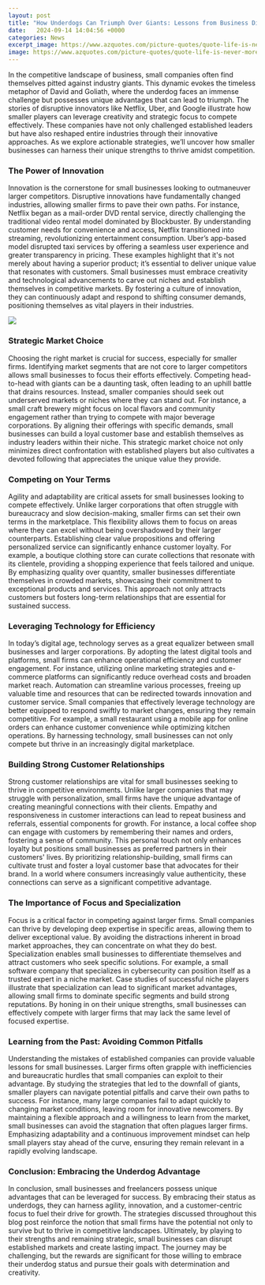 ```yaml
---
layout: post
title: "How Underdogs Can Triumph Over Giants: Lessons from Business Disruption"
date:   2024-09-14 14:04:56 +0000
categories: News
excerpt_image: https://www.azquotes.com/picture-quotes/quote-life-is-never-more-fun-than-when-you-re-the-underdog-competing-against-the-giants-ross-perot-89-6-0625.jpg
image: https://www.azquotes.com/picture-quotes/quote-life-is-never-more-fun-than-when-you-re-the-underdog-competing-against-the-giants-ross-perot-89-6-0625.jpg
---
```


In the competitive landscape of business, small companies often find themselves pitted against industry giants. This dynamic evokes the timeless metaphor of David and Goliath, where the underdog faces an immense challenge but possesses unique advantages that can lead to triumph. The stories of disruptive innovators like Netflix, Uber, and Google illustrate how smaller players can leverage creativity and strategic focus to compete effectively. These companies have not only challenged established leaders but have also reshaped entire industries through their innovative approaches. As we explore actionable strategies, we’ll uncover how smaller businesses can harness their unique strengths to thrive amidst competition.
### The Power of Innovation
Innovation is the cornerstone for small businesses looking to outmaneuver larger competitors. Disruptive innovations have fundamentally changed industries, allowing smaller firms to pave their own paths. For instance, Netflix began as a mail-order DVD rental service, directly challenging the traditional video rental model dominated by Blockbuster. By understanding customer needs for convenience and access, Netflix transitioned into streaming, revolutionizing entertainment consumption.
Uber’s app-based model disrupted taxi services by offering a seamless user experience and greater transparency in pricing. These examples highlight that it's not merely about having a superior product; it’s essential to deliver unique value that resonates with customers. Small businesses must embrace creativity and technological advancements to carve out niches and establish themselves in competitive markets. By fostering a culture of innovation, they can continuously adapt and respond to shifting consumer demands, positioning themselves as vital players in their industries.

![](https://www.azquotes.com/picture-quotes/quote-life-is-never-more-fun-than-when-you-re-the-underdog-competing-against-the-giants-ross-perot-89-6-0625.jpg)
### Strategic Market Choice
Choosing the right market is crucial for success, especially for smaller firms. Identifying market segments that are not core to larger competitors allows small businesses to focus their efforts effectively. Competing head-to-head with giants can be a daunting task, often leading to an uphill battle that drains resources. Instead, smaller companies should seek out underserved markets or niches where they can stand out.
For instance, a small craft brewery might focus on local flavors and community engagement rather than trying to compete with major beverage corporations. By aligning their offerings with specific demands, small businesses can build a loyal customer base and establish themselves as industry leaders within their niche. This strategic market choice not only minimizes direct confrontation with established players but also cultivates a devoted following that appreciates the unique value they provide.
### Competing on Your Terms
Agility and adaptability are critical assets for small businesses looking to compete effectively. Unlike larger corporations that often struggle with bureaucracy and slow decision-making, smaller firms can set their own terms in the marketplace. This flexibility allows them to focus on areas where they can excel without being overshadowed by their larger counterparts.
Establishing clear value propositions and offering personalized service can significantly enhance customer loyalty. For example, a boutique clothing store can curate collections that resonate with its clientele, providing a shopping experience that feels tailored and unique. By emphasizing quality over quantity, smaller businesses differentiate themselves in crowded markets, showcasing their commitment to exceptional products and services. This approach not only attracts customers but fosters long-term relationships that are essential for sustained success.
### Leveraging Technology for Efficiency
In today’s digital age, technology serves as a great equalizer between small businesses and larger corporations. By adopting the latest digital tools and platforms, small firms can enhance operational efficiency and customer engagement. For instance, utilizing online marketing strategies and e-commerce platforms can significantly reduce overhead costs and broaden market reach.
Automation can streamline various processes, freeing up valuable time and resources that can be redirected towards innovation and customer service. Small companies that effectively leverage technology are better equipped to respond swiftly to market changes, ensuring they remain competitive. For example, a small restaurant using a mobile app for online orders can enhance customer convenience while optimizing kitchen operations. By harnessing technology, small businesses can not only compete but thrive in an increasingly digital marketplace.
### Building Strong Customer Relationships
Strong customer relationships are vital for small businesses seeking to thrive in competitive environments. Unlike larger companies that may struggle with personalization, small firms have the unique advantage of creating meaningful connections with their clients. Empathy and responsiveness in customer interactions can lead to repeat business and referrals, essential components for growth.
For instance, a local coffee shop can engage with customers by remembering their names and orders, fostering a sense of community. This personal touch not only enhances loyalty but positions small businesses as preferred partners in their customers' lives. By prioritizing relationship-building, small firms can cultivate trust and foster a loyal customer base that advocates for their brand. In a world where consumers increasingly value authenticity, these connections can serve as a significant competitive advantage.
### The Importance of Focus and Specialization
Focus is a critical factor in competing against larger firms. Small companies can thrive by developing deep expertise in specific areas, allowing them to deliver exceptional value. By avoiding the distractions inherent in broad market approaches, they can concentrate on what they do best.
Specialization enables small businesses to differentiate themselves and attract customers who seek specific solutions. For example, a small software company that specializes in cybersecurity can position itself as a trusted expert in a niche market. Case studies of successful niche players illustrate that specialization can lead to significant market advantages, allowing small firms to dominate specific segments and build strong reputations. By honing in on their unique strengths, small businesses can effectively compete with larger firms that may lack the same level of focused expertise.
### Learning from the Past: Avoiding Common Pitfalls
Understanding the mistakes of established companies can provide valuable lessons for small businesses. Larger firms often grapple with inefficiencies and bureaucratic hurdles that small companies can exploit to their advantage. By studying the strategies that led to the downfall of giants, smaller players can navigate potential pitfalls and carve their own paths to success.
For instance, many large companies fail to adapt quickly to changing market conditions, leaving room for innovative newcomers. By maintaining a flexible approach and a willingness to learn from the market, small businesses can avoid the stagnation that often plagues larger firms. Emphasizing adaptability and a continuous improvement mindset can help small players stay ahead of the curve, ensuring they remain relevant in a rapidly evolving landscape.
### Conclusion: Embracing the Underdog Advantage
In conclusion, small businesses and freelancers possess unique advantages that can be leveraged for success. By embracing their status as underdogs, they can harness agility, innovation, and a customer-centric focus to fuel their drive for growth. The strategies discussed throughout this blog post reinforce the notion that small firms have the potential not only to survive but to thrive in competitive landscapes.
Ultimately, by playing to their strengths and remaining strategic, small businesses can disrupt established markets and create lasting impact. The journey may be challenging, but the rewards are significant for those willing to embrace their underdog status and pursue their goals with determination and creativity.